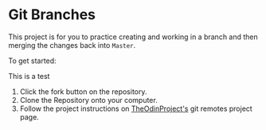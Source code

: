 # Git Branches

This project is for you to practice creating and working in a branch and then merging the changes back into `Master`.

To get started:

This is a test

1. Click the fork button on the repository.
2. Clone the Repository onto your computer.
3. Follow the project instructions on [TheOdinProject's](http://www.theodinproject.com/) git remotes project page.


